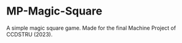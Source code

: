 # MP-Magic-Square
 A simple magic square game. Made for the final Machine Project of CCDSTRU (2023).
